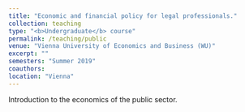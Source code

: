```yaml
---
title: "Economic and financial policy for legal professionals."
collection: teaching
type: "<b>Undergraduate</b> course"
permalink: /teaching/public
venue: "Vienna University of Economics and Business (WU)"
excerpt: ""
semesters: "Summer 2019"
coauthors: 
location: "Vienna"
---
```


Introduction to the economics of the public sector.
